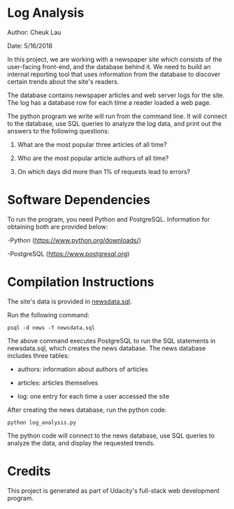 # Log Analysis

Author: Cheuk Lau

Date: 5/16/2018

In this project, we are working with a newspaper site which consists of
the user-facing front-end, and the database behind it. We need to build 
an internal reporting tool that uses information from the database to 
discover certain trends about the site's readers.

The database contains newspaper articles and web server logs for the 
site. The log has a database row for each time a reader loaded a web 
page.

The python program we write will run from the command line. It will connect
to the database, use SQL queries to analyze the log data, and print
out the answers to the following questions:

1) What are the most popular three articles of all time?

2) Who are the most popular article authors of all time?

3) On which days did more than 1% of requests lead to errors?

# Software Dependencies
To run the program, you need Python and PostgreSQL. Information for obtaining
both are provided below:

-Python (https://www.python.org/downloads/)

-PostgreSQL (https://www.postgresql.org)

# Compilation Instructions
The site's data is provided in [newsdata.sql](https://tinyurl.com/y9p554lu). 

Run the following command:
```
psql -d news -f newsdata.sql
```
The above command executes PostgreSQL to run the SQL statements in 
newsdata.sql, which creates the news database. The news database
includes three tables:

- authors: information about authors of articles

- articles: articles themselves

- log: one entry for each time a user accessed the site

After creating the news database, run the python code:
```
python log_analysis.py
```
The python code will connect to the news database, use SQL queries to 
analyze the data, and display the requested trends.

# Credits
This project is generated as part of Udacity's full-stack web development
program.
